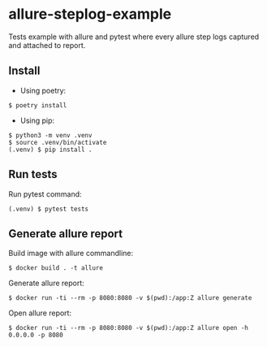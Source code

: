 # allure-steplog-example

Tests example with allure and pytest where every allure step logs captured and attached to report.

## Install

* Using poetry:
```shell
$ poetry install
```

* Using pip:
```shell
$ python3 -m venv .venv
$ source .venv/bin/activate
(.venv) $ pip install .
```

## Run tests

Run pytest command:
```shell
(.venv) $ pytest tests
```

## Generate allure report

Build image with allure commandline:
```shell
$ docker build . -t allure
```

Generate allure report:
```shell
$ docker run -ti --rm -p 8080:8080 -v $(pwd):/app:Z allure generate
```

Open allure report:
```shell
$ docker run -ti --rm -p 8080:8080 -v $(pwd):/app:Z allure open -h 0.0.0.0 -p 8080
```
